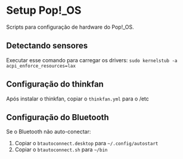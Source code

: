 # Setup Pop!_OS

Scripts para configuração de hardware do Pop!_OS.

## Detectando sensores

Executar esse comando para carregar os drivers: `sudo kernelstub -a acpi_enforce_resources=lax`

## Configuração do thinkfan

Após instalar o thinkfan, copiar o `thinkfan.yml` para o /etc

## Configuração do Bluetooth

Se o Bluetooth não auto-conectar:

1. Copiar o `btautoconnect.desktop` para `~/.config/autostart`
2. Copiar o `btautoconnect.sh` para `~/bin`